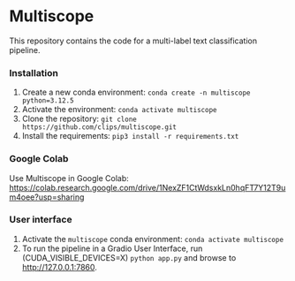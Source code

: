 # Multiscope

This repository contains the code for a multi-label text classification pipeline.

### Installation
1. Create a new conda environment: ```conda create -n multiscope python=3.12.5```
2. Activate the environment: ```conda activate multiscope```
3. Clone the repository: ```git clone https://github.com/clips/multiscope.git```
4. Install the requirements: ```pip3 install -r requirements.txt```

### Google Colab
Use Multiscope in Google Colab: https://colab.research.google.com/drive/1NexZF1CtWdsxkLn0hqFT7Y12T9um4oee?usp=sharing

### User interface
1. Activate the ```multiscope``` conda environment: ```conda activate multiscope```
2. To run the pipeline in a Gradio User Interface, run (CUDA_VISIBLE_DEVICES=X) ```python app.py``` and browse to http://127.0.0.1:7860. 
